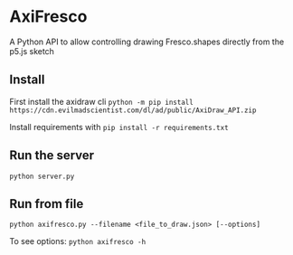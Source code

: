# AxiFresco
A Python API to allow controlling drawing Fresco.shapes directly from the p5.js sketch

## Install
First install the axidraw cli
`python -m pip install https://cdn.evilmadscientist.com/dl/ad/public/AxiDraw_API.zip`

Install requirements with `pip install -r requirements.txt`

## Run the server
`python server.py` 


## Run from file
`python axifresco.py --filename <file_to_draw.json> [--options]`

To see options:
`python axifresco -h` 
